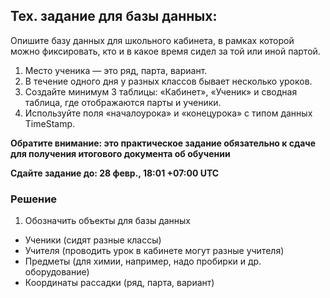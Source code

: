 ## Тех. задание для базы данных:

Опишите базу данных для школьного кабинета, в рамках которой можно фиксировать, кто и в какое время сидел за той или иной партой.

1. Место ученика — это ряд, парта, вариант.
2. В течение одного дня у разных классов бывает несколько уроков.
3. Создайте минимум 3 таблицы: «Кабинет», «Ученик» и сводная таблица, где отображаются парты и ученики.
4. Используйте поля «началоурока» и «конецурока» с типом данных TimeStamp.

**Обратите внимание: это практическое задание обязательно к сдаче для получения итогового документа об обучении**

**Сдайте задание до: 28 февр., 18:01 +07:00 UTC**

### Решение

1. Обозначить объекты для базы данных

* Ученики (сидят разные классы)
* Учителя (проводить урок в кабинете могут разные учителя)
* Предметы (для химии, например, надо пробирки и др. оборудование)
* Координаты рассадки (ряд, парта, вариант)


